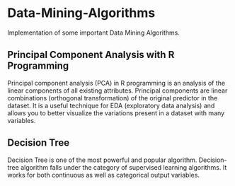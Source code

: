 # Data-Mining-Algorithms
Implementation of some important Data Mining Algorithms.
  
  
## Principal Component Analysis  with R Programming
 
Principal component analysis (PCA) in R programming is an analysis of the linear components of all existing attributes. Principal components are linear combinations (orthogonal transformation) of the original predictor in the dataset. It is a useful technique for EDA (exploratory data analysis) and allows you to better visualize the variations present in a dataset with many variables.
 
## Decision Tree
Decision Tree is one of the most powerful and popular algorithm. Decision-tree algorithm falls under the category of supervised learning algorithms. It works for both continuous as well as categorical output variables.    
 
